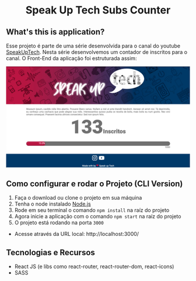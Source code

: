 
<p align="center"><h1 align="center">Speak Up Tech Subs Counter</h1></p>



## What's this is application?

Esse projeto é parte de uma série desenvolvida para o canal do youtube [SpeakUpTech](https://youtube.com/c/SpeakUpTech). Nesta série desenvolvemos um contador de inscritos para o canal. O Front-End da aplicação foi estruturada assim:

<p align="center"><img src="./src/assets/imgs/exemplo-tela.png"></p>


## Como configurar e rodar o Projeto (CLI Version)

1. Faça o download ou clone o projeto em sua máquina
2. Tenha o node instalado [Node.js](https://nodejs.org/it/)
3. Rode em seu terminal o comando `npm install` na raíz do projeto
4. Agora inicie a aplicação com o comando `npm start` na raíz do projeto
5. O projeto está rodando na porta `3000`

* Acesse através da URL local: http://localhost:3000/


## Tecnologias e Recursos
- React JS (e libs como react-router, react-router-dom, react-icons)
- SASS

